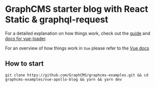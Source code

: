 # GraphCMS starter blog with React Static & graphql-request

For a detailed explanation on how things work, check out the [guide](http://vuejs-templates.github.io/webpack/) and [docs for vue-loader](http://vuejs.github.io/vue-loader).

For an overview of how things work in `Vue` please refer to the [Vue docs](https://vuejs.org/v2/guide/)

## How to start
```
git clone https://github.com/GraphCMS/graphcms-examples.git && cd graphcms-examples/vue-apollo-blog && yarn && yarn dev
```

